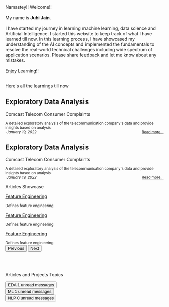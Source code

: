 <body id="myPage">
	<div id="about"> <span> Namastey!!   Welcome!! <br><br>My name is <strong>Juhi Jain</strong>. <br><br>I have started my journey in learning machine learning, data science and Artificial Intelligence. I started this website to keep track of what I have learned till now. In this learning process, I have showcased my understanding of the AI concepts and implemented the fundamentals to resolve the real-world technical challenges including wide spectrum of application scenarios. Please share feedback and let me know about any mistakes.<br><br>Enjoy Learning!! <br><br>
                    </span> </div>
	<div id="projects">
		<div class="container-fluid p-1">
			<div class="row">
				<p class="text-success fs-6 fw-bold">Here's all the learnings till now&nbsp;<i class="fa fa-angle-double-down"></i></p>
			</div>
			<div class="row mb-2">
				<div class='card bg-light border-1 px-1 rounded h-100'>
					<div class="card-header border-0 bg-transparent">
						<h2 class="card-title"><strong>Exploratory Data Analysis</strong></h2> </div>
					<div class='card-body py-0 m-0 bg-transparent'>
						<p class="text-muted fs-6 fw-bold">Comcast Telecom Consumer Complaints</p> <small class='card-text' id='data-card-text'>A detailed exploratory analysis of the telecommunication company's data and provide insights based on analysis</small> </div>
					<div class="card-footer border-0 bg-transparent text-muted"> <small>
                  	<i class='fa fa-calendar'>&nbsp;January 19, 2022</i>
                  	<span style="float:right;"><a class="card-link" href="/docs/Comcast Telecom Consumer Complaints.ipynb - Colaboratory.html">
                    	Read more...
                    </a></span>
                  </small> </div>
				</div>
			</div>
			<div class="row mb-2">
				<div class='card bg-light border-1 px-1 rounded h-100'>
					<div class="card-header border-0 bg-transparent">
						<h2 class="card-title"><strong>Exploratory Data Analysis</strong></h2> </div>
					<div class='card-body py-0 m-0 bg-transparent'>
						<p class="text-muted fs-6 fw-bold">Comcast Telecom Consumer Complaints</p> <small class='card-text' id='data-card-text'>A detailed exploratory analysis of the telecommunication company's data and provide insights based on analysis</small> </div>
					<div class="card-footer border-0 bg-transparent text-muted"> <small>
                  	<i class='fa fa-calendar'>&nbsp;January 19, 2022</i>
                  	<span style="float:right;"><a class="card-link" href="/docs/Comcast Telecom Consumer Complaints.ipynb - Colaboratory.html">
                    	Read more...
                    </a></span>
                  </small> </div>
				</div>
			</div>
		</div>
	</div>
	<!-- Container (Contact Section) -->
	<div id="articles">
    	<div class="container-fluid p-1">
			<div class="row">
				<p class="text-success fs-6 fw-bold">Articles Showcase&nbsp;<i class="fa fa-angle-double-down"></i></p>
			</div>
            <div class="row">
		<div id="myCarousel" class="carousel slide my-0 py-0 px-5 " data-bs-ride="carousel">
			<!-- Wrapper for slides -->
			<div class="carousel-inner ">
				<div class="carousel-item active">
					<div class="container-fluid bg-light">
						<div class="row mb-2">
							<div class='card bg-light border-0 rounded h-100'>
								<div class='card-body py-0 m-0 bg-transparent'>
									<p class="text-muted fs-6 fw-bold"> <a class="card-link text-decoration-none fw-bold" href="/docs/Feature_Selection.html">Feature Engineering</a> </p> <small class='card-text' id='data-card-text'>Defines feature engineering</small> </div>
							</div>
						</div>
					</div>
				</div>
				<div class="carousel-item bg-light">
					<div class="container-fluid bg-light">
						<div class="row mb-2">
							<div class='card bg-light border-0 rounded h-100'>
								<div class='card-body py-0 m-0 bg-transparent'>
									<p class="text-muted fs-6 fw-bold"> <a class="card-link text-decoration-none fw-bold" href="/docs/Feature_Selection.html">Feature Engineering</a> </p> <small class='card-text' id='data-card-text'>Defines feature engineering</small> </div>
							</div>
						</div>
					</div>
				</div>
				<div class="carousel-item bg-light">
					<div class="container-fluid bg-light">
						<div class="row mb-2">
							<div class='card bg-light border-0 px-1 rounded h-100'>
								<div class='card-body py-0 m-0 bg-transparent'>
									<p class="text-muted fs-6 fw-bold"> <a class="card-link" href="/docs/Feature_Selection.html">Feature Engineering</a> </p> <small class='card-text' id='data-card-text'>Defines feature engineering</small> </div>
							</div>
						</div>
					</div>
				</div>
			</div>
			<!-- Left and right controls -->
			<button class="carousel-control-prev" type="button" data-bs-target="#myCarousel" data-bs-slide="prev"> <span class="text-muted fs-3 fw-bold"><i class="fa fa-angle-left text-danger"></i></span> <span class="sr-only">Previous</span> </button>
			<button class="carousel-control-next" type="button" data-bs-target="#myCarousel" data-bs-slide="next"> <span class="text-muted fs-3 fw-bold"><i class="fa fa-angle-right text-danger"></i></span> <span class="visually-hidden">Next</span> </button>
		</div>
	</div>
    </div>
	</div>
	<br>
	<br>
	<br>
	<div id="topics">
		<div class="container-fluid p-1">
			<div class="row">
				<p class="text-success fs-6 fw-bold">Articles and Projects Topics</p>
			</div>
			<div class="row">
				<div class="col">
					<button type="button" class="btn py-0 btn-sm btn-primary position-relative"> EDA <span class="position-absolute top-0 start-100 translate-middle badge rounded-pill bg-success">
              1
              <span class="visually-hidden">unread messages</span> </span>
					</button>
				</div>
				<div class="col">
					<button type="button" class="btn py-0 btn-sm btn-primary position-relative"> ML <span class="position-absolute top-0 start-100 translate-middle badge rounded-pill bg-success">
              1
              <span class="visually-hidden">unread messages</span> </span>
					</button>
				</div>
				<div class="col">
					<button type="button" class="btn py-0 btn-sm btn-primary position-relative"> NLP <span class="position-absolute top-0 start-100 translate-middle badge rounded-pill bg-success">
              0
              <span class="visually-hidden">unread messages</span> </span>
					</button>
				</div>
			</div>
		</div>
	</div>
	<!-- Footer -->
	<footer class="text-center">
		<br>
		<br>
		<br>
		<p style="float:center;">
			<a class="up-arrow" href="#myPage" data-toggle="tooltip" title="TO TOP"> <span class="text-muted fs-6 fw-bold"><i class="fa fa-sort-up pe-5"></i></span> </a>
		</p>
	</footer>
	<script>
	$(document).ready(function() {
		// Initialize Tooltip
		$('[data-toggle="tooltip"]').tooltip();
		// Add smooth scrolling to all links in navbar + footer link
		$(".navbar a, footer a[href='#myPage']").on('click', function(event) {
			// Make sure this.hash has a value before overriding default behavior
			if(this.hash !== "") {
				// Prevent default anchor click behavior
				event.preventDefault();
				// Store hash
				var hash = this.hash;
				// Using jQuery's animate() method to add smooth page scroll
				// The optional number (900) specifies the number of milliseconds it takes to scroll to the specified area
				$('html, body').animate({
					scrollTop: $(hash).offset().top
				}, 100, function() {
					// Add hash (#) to URL when done scrolling (default click behavior)
					window.location.hash = hash;
				});
			} // End if
		});
	})
	</script>
</body>
